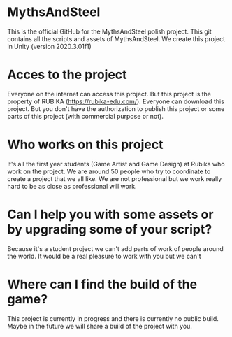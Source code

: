 # MythsAndSteel
This is the official GitHub for the MythsAndSteel polish project. This git contains all the scripts and assets of MythsAndSteel. We create this project in Unity (version 2020.3.01f1)

# Acces to the project
Everyone on the internet can access this project. But this project is the property of RUBIKA (https://rubika-edu.com/). Everyone can download this project. But you don't have the authorization to publish this project or some parts of this project (with commercial purpose or not). 

# Who works on this project
It's all the first year students  (Game Artist and Game Design) at Rubika who work on the project. We are around 50 people who try to coordinate to create a project that we all like. We are not professional but we work really hard to be as close as professional will work. 

# Can I help you with some assets or by upgrading some of your script?
Because it's a student project we can't add parts of work of people around the world. It would be a real pleasure to work with you but we can't

# Where can I find the build of the game?
This project is currently in progress and there is currently no public build. Maybe in the future we will share a build of the project with you. 

